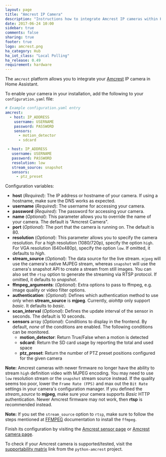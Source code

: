 ```yaml
---
layout: page
title: "Amcrest IP Camera"
description: "Instructions how to integrate Amcrest IP cameras within Home Assistant."
date: 2017-06-24 10:00
sidebar: true
comments: false
sharing: true
footer: true
logo: amcrest.png
ha_category: Hub
ha_iot_class: "Local Polling"
ha_release: 0.49
requirement: hardware
---
```


The `amcrest` platform allows you to integrate your [Amcrest](https://amcrest.com/) IP camera in Home Assistant.

To enable your camera in your installation, add the following to your `configuration.yaml` file:

```yaml
# Example configuration.yaml entry
amcrest:
  - host: IP_ADDRESS
    username: USERNAME
    password: PASSWORD
    sensors:
      - motion_detector
      - sdcard

 - host: IP_ADDRESS
   username: USERNAME
   password: PASSWORD
   resolution: low
   stream_source: snapshot
   sensors:
     - ptz_preset
```

Configuration variables:

- **host** (*Required*): The IP address or hostname of your camera. If using a hostname, make sure the DNS works as expected.
- **username** (*Required*): The username for accessing your camera.
- **password** (*Required*): The password for accessing your camera.
- **name** (*Optional*): This parameter allows you to override the name of your camera. The default is "Amcrest Camera".
- **port** (*Optional*): The port that the camera is running on. The default is 80.
- **resolution** (*Optional*): This parameter allows you to specify the camera resolution. For a high resolution (1080/720p), specify the option `high`. For VGA resolution (640x480p), specify the option `low`. If omitted, it defaults to *high*.
- **stream_source** (*Optional*): The data source for the live stream. `mjpeg` will use the camera's native MJPEG stream, whereas `snapshot` will use the camera's snapshot API to create a stream from still images. You can also set the `rtsp` option to generate the streaming via RTSP protocol. If omitted, it defaults to *snapshot*.
- **ffmpeg_arguments**: (*Optional*): Extra options to pass to ffmpeg, e.g. image quality or video filter options.
- **authentication**: (*Optional*): Defines which authentication method to use only when **stream_source** is **mjpeg**. Currently, *aiohttp* only support *basic*. It defaults to *basic*.
- **scan_interval** (*Optional*): Defines the update interval of the sensor in seconds. The default is 10 seconds.
- **sensors** array (*Optional*): Conditions to display in the frontend. By default, *none* of the conditions are enabled. The following conditions can be monitored.
  - **motion_detector**: Return True/False when a motion is detected
  - **sdcard**: Return the SD card usage by reporting the total and used space
  - **ptz_preset**: Return the number of PTZ preset positions configured for the given camera

**Note:** Amcrest cameras with newer firmware no longer have the ability to stream `high` definition video with MJPEG encoding. You may need to use `low` resolution stream or the `snapshot` stream source instead.  If the quality seems too poor, lower the `Frame Rate (FPS)` and max out the `Bit Rate` settings in your camera's configuration manager. If you defined the *stream_source* to **mjpeg**, make sure your camera supports *Basic* HTTP authentication. Newer Amcrest firmware may not work, then **rtsp** is recommended instead.

**Note:** If you set the `stream_source` option to `rtsp`, make sure to follow the steps mentioned at
[FFMPEG](https://home-assistant.io/components/ffmpeg/) documentation to install the `ffmpeg`.

Finish its configuration by visiting the [Amcrest sensor page](/components/sensor.amcrest/) or [Amcrest camera page](/components/camera.amcrest/).

To check if your Amcrest camera is supported/tested, visit the [supportability matrix](https://github.com/tchellomello/python-amcrest#supportability-matrix) link from the `python-amcrest` project.
